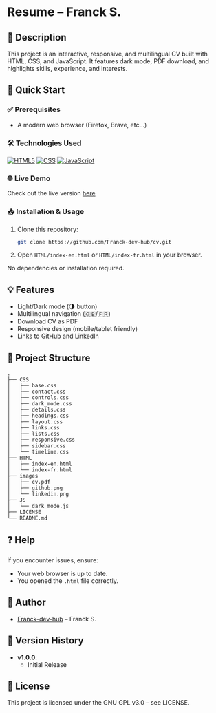 # Resume – Franck S.
## 📌 Description
This project is an interactive, responsive, and multilingual CV built with HTML, CSS, and JavaScript. It features dark mode, PDF download, and highlights skills, experience, and interests.

## 🚀 Quick Start
### ✅ Prerequisites
- A modern web browser (Firefox, Brave, etc...)

### 🛠️ Technologies Used
[![HTML5](https://img.shields.io/badge/HTML5-E34F26?style=for-the-badge&logo=html5&logoColor=white)](#)
[![CSS](https://img.shields.io/badge/CSS3-1572B6?logo=css3&logoColor=white)](#)
[![JavaScript](https://img.shields.io/badge/JavaScript-F7DF1E?logo=javascript&logoColor=black)](#)

### 🌐 Live Demo
Check out the live version [here](https://franck-dev-hub.github.io/cv/)

### 📥 Installation & Usage
1. Clone this repository:
   ```sh
   git clone https://github.com/Franck-dev-hub/cv.git
   ```
2. Open `HTML/index-en.html` or `HTML/index-fr.html` in your browser.

No dependencies or installation required.

## 💡 Features
- Light/Dark mode (🌗 button)
- Multilingual navigation (🇬🇧/🇫🇷)
- Download CV as PDF
- Responsive design (mobile/tablet friendly)
- Links to GitHub and LinkedIn

## 📁 Project Structure
```
.
├── CSS
│   ├── base.css
│   ├── contact.css
│   ├── controls.css
│   ├── dark_mode.css
│   ├── details.css
│   ├── headings.css
│   ├── layout.css
│   ├── links.css
│   ├── lists.css
│   ├── responsive.css
│   ├── sidebar.css
│   └── timeline.css
├── HTML
│   ├── index-en.html
│   └── index-fr.html
├── images
│   ├── cv.pdf
│   ├── github.png
│   └── linkedin.png
├── JS
│   └── dark_mode.js
├── LICENSE
└── README.md
```

## ❓ Help
If you encounter issues, ensure:
- Your web browser is up to date.
- You opened the `.html` file correctly.

## 👤 Author
- [Franck-dev-hub](https://github.com/Franck-dev-hub) – Franck S.

## 📝 Version History
- **v1.0.0**:
    - Initial Release

## 📜 License
This project is licensed under the GNU GPL v3.0 – see LICENSE.